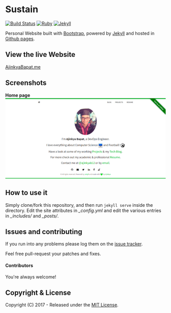 
# Sustain

[![Build Status](https://secure.travis-ci.org/biomadeira/sustain.png?branch=gh-pages)](http://travis-ci.org/biomadeira/sustain)
[![Ruby](https://img.shields.io/badge/ruby-2.1,_2.2-blue.svg?style=flat)](http://travis-ci.org/biomadeira/sustain)
[![Jekyll](https://img.shields.io/badge/jekyll-2.4.0,_3.0.0-blue.svg?style=flat)](http://travis-ci.org/biomadeira/sustain)

Personal Website built with [Bootstrap](http://getbootstrap.com/), powered by [Jekyll](http://jekyllrb.com/) and
hosted in [Github pages](https://pages.github.com/).


## View the live Website

[AjinkyaBapat.me](http://ajinkyabapat.me)


## Screenshots

**Home page**
![home page](/assets/images/Screen1.png)


## How to use it

Simply clone/fork this repository, and then run `jekyll serve` inside the directory.
Edit the site attributes in *_config.yml* and edit the various entries in *_includes/* and *_posts/*.


## Issues and contributing

If you run into any problems please log them on the [issue tracker](https://github.com/AjinkyaBapat/AjinkyaBapat.github.io/issues).

Feel free pull-request your patches and fixes.

#### Contributors

You're always welcome!


## Copyright & License

Copyright (C) 2017 - Released under the [MIT License](LICENSE).
